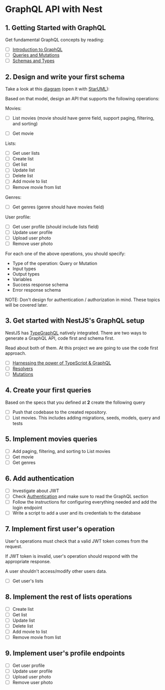 # GraphQL API with Nest

## 1. Getting Started with GraphQL

Get fundamental GraphQL concepts by reading:

- [ ] [Introduction to GraphQL](https://graphql.org/learn)
- [ ] [Queries and Mutations](https://graphql.org/learn/queries)
- [ ] [Schemas and Types](https://graphql.org/learn/schema)

## 2. Design and write your first schema

Take a look at this [diagram](https://drive.google.com/open?id=1oecuuhaecnH4TNOpXp3Q8St0PQ6Am2L0) (open it with [StarUML](https://staruml.io/)):

Based on that model, design an API that supports the following operations:

Movies:
- [ ] List movies (movie should have genre field, support paging, filtering, and sorting)

- [ ] Get movie

Lists:
- [ ] Get user lists
- [ ] Create list
- [ ] Get list
- [ ] Update list
- [ ] Delete list
- [ ] Add movie to list
- [ ] Remove movie from list

Genres:
- [ ] Get genres (genre should have movies field)


User profile:
- [ ] Get user profile (should include lists field)
- [ ] Update user profile
- [ ] Upload user photo
- [ ] Remove user photo

For each one of the above operations, you should specify:
- Type of the operation: Query or Mutation
- Input types
- Output types
- Variables
- Success response schema
- Error response schema

NOTE: Don't design for authentication / authorization in mind. These topics will be covered later.

## 3. Get started with NestJS's GraphQL setup

NestJS has [TypeGraphQL](https://typegraphql.com/) natively integrated. There are two ways to generate a GraphQL API, code first
and schema first.

Read about both of them. At this project we are going to use the code first approach.

- [ ] [Harnessing the power of TypeScript & GraphQL](https://docs.nestjs.com/graphql/quick-start)
- [ ] [Resolvers](https://docs.nestjs.com/graphql/resolvers)
- [ ] [Mutations](https://docs.nestjs.com/graphql/mutations)

## 4. Create your first queries

Based on the specs that you defined at **2** create the following query

- [ ] Push that codebase to the created repository.
- [ ] List movies. This includes adding migrations, seeds, models, query and tests

## 5. Implement movies queries

- [ ] Add paging, filtering, and sorting to List movies
- [ ] Get movie
- [ ] Get genres

## 6. Add authentication

- [ ] Investigate about JWT
- [ ] Check [Authentication](https://docs.nestjs.com/security/authentication) and make sure to read the GraphQL section
- [ ] Follow the instructions for configuring everything needed and add the login endpoint
- [ ] Write a script to add a user and its credentials to the database

## 7. Implement first user's operation

User's operations must check that a valid JWT token comes from the request.

If JWT token is invalid, user's operation should respond with the appropriate response.

A user shouldn't access/modify other users data.

- [ ] Get user's lists

## 8. Implement the rest of lists operations

- [ ] Create list
- [ ] Get list
- [ ] Update list
- [ ] Delete list
- [ ] Add movie to list
- [ ] Remove movie from list

## 9. Implement user's profile endpoints

- [ ] Get user profile
- [ ] Update user profile
- [ ] Upload user photo
- [ ] Remove user photo
